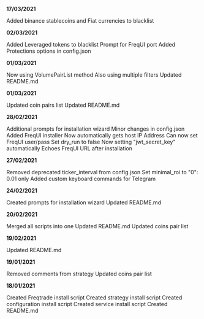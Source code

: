 **17/03/2021**

Added binance stablecoins and Fiat currencies to blacklist

**02/03/2021**

Added Leveraged tokens to blacklist
Prompt for FreqUI port
Added Protections options in config.json

**01/03/2021**

Now using VolumePairList method
Also using multiple filters
Updated README.md

**01/03/2021**

Updated coin pairs list
Updated README.md

**28/02/2021**

Additional prompts for installation wizard
Minor changes in config.json
Added FreqUI installer
Now automatically gets host IP Address
Can now set FreqUI user/pass
Set dry_run to false
Now setting "jwt_secret_key" automatically
Echoes FreqUI URL after installation

**27/02/2021**

Removed deprecated ticker_interval from config.json
Set minimal_roi to "0":  0.01 only
Added custom keyboard commands for Telegram

**24/02/2021**

Created prompts for installation wizard
Updated README.md

**20/02/2021**

Merged all scripts into one
Updated README.md
Updated coins pair list

**19/02/2021**

Updated README.md

**19/01/2021**

Removed comments from strategy
Updated coins pair list

**18/01/2021**

Created Freqtrade install script
Created strategy install script
Created configuration install script
Created service install script
Created README.md
